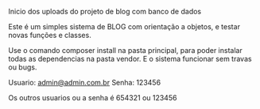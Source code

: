 Inicio dos uploads do projeto de blog com banco de dados

Este é um simples sistema de BLOG com orientação a objetos, e testar novas funções e classes.

Use o comando composer install na pasta principal, para poder instalar todas as dependencias na pasta vendor. E o sistema funcionar sem travas ou bugs.

Usuario: admin@admin.com.br
Senha: 123456

Os outros usuarios ou a senha é 654321 ou 123456
